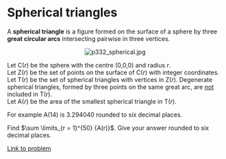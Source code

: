 # Spherical triangles

<p>A <b>spherical triangle</b> is a figure formed on the surface of a sphere by three <b>great circular arcs</b> intersecting pairwise in three vertices.</p>

<div align="center"><img src="project/images/p332_spherical.jpg" class="dark_img" alt="p332_spherical.jpg" /></div>


<p>Let C(<var>r</var>) be the sphere with the centre (0,0,0) and radius <var>r</var>.<br />
Let Z(<var>r</var>) be the set of points on the surface of C(<var>r</var>) with integer coordinates.<br />
Let T(<var>r</var>) be the set of spherical triangles with vertices in Z(<var>r</var>).
Degenerate spherical triangles, formed by three points on the same great arc, are <u>not</u> included in T(<var>r</var>).<br />
Let A(<var>r</var>) be the area of the smallest spherical triangle in T(<var>r</var>).</p>

<p>For example A(14) is 3.294040 rounded to six decimal places.</p>

<p>Find $\sum \limits_{r = 1}^{50} {A(r)}$. Give your answer rounded to six decimal places.</p>


[Link to problem](https://projecteuler.net/problem=332)
